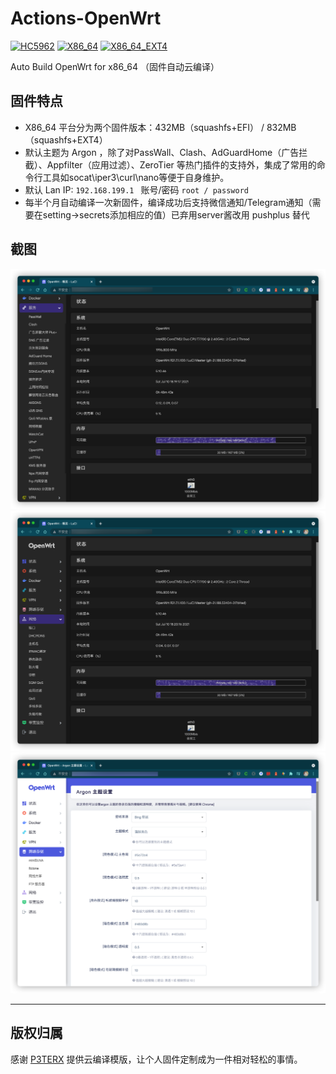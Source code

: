 # Actions-OpenWrt

[![HC5962](https://github.com/hugoyue/Auto_Build_OpenWrt/actions/workflows/hiwifi_hc5962.yml/badge.svg)](https://github.com/hugoyue/Auto_Build_OpenWrt/actions/workflows/hiwifi_hc5962.yml) [![X86_64](https://github.com/hugoyue/Auto_Build_OpenWrt/actions/workflows/x86_64.yml/badge.svg)](https://github.com/hugoyue/Auto_Build_OpenWrt/actions/workflows/x86_64.yml) [![X86_64_EXT4](https://github.com/hugoyue/Auto_Build_OpenWrt/actions/workflows/x86_64_ext4.yml/badge.svg)](https://github.com/hugoyue/Auto_Build_OpenWrt/actions/workflows/x86_64_ext4.yml)

Auto Build OpenWrt for x86_64 （固件自动云编译）

## 固件特点

- X86_64 平台分为两个固件版本：432MB（squashfs+EFI） / 832MB（squashfs+EXT4）
- 默认主题为 Argon ，除了对PassWall、Clash、AdGuardHome（广告拦截）、Appfilter（应用过滤）、ZeroTier 等热门插件的支持外，集成了常用的命令行工具如socat\iper3\curl\nano等便于自身维护。
- 默认 Lan IP: `192.168.199.1 ` 账号/密码 `root / password`
- 每半个月自动编译一次新固件，编译成功后支持微信通知/Telegram通知（需要在setting->secrets添加相应的值）已弃用server酱改用 pushplus 替代

## 截图

![](./images/p1.png)
![](./images/p2.png)
![](./images/p3.png)

---


## 版权归属

感谢 [P3TERX](https://github.com/P3TERX/Actions-OpenWrt) 提供云编译模版，让个人固件定制成为一件相对轻松的事情。
